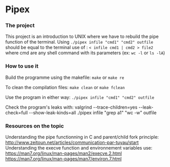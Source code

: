 # Pipex

### The project
This project is an introduction to UNIX where we have to rebuild the pipe function of the terminal. Using `./pipex infile "cmd1" "cmd2" outfile` should be equal to the terminal use of : `< infile cmd1 | cmd2 > file2` where cmd are any shell command with its parameters (ex: `wc -l` or `ls -lA`)

### How to use it
Build the programme using the makefile:
  `make` or `make re`

  To clean the compilation files: `make clean` or `make fclean`

  Use the program in either way:
  `./pipex infile "cmd1" "cmd2" outfile`

   Check the program's leaks with:  valgrind --trace-children=yes --leak-check=full --show-leak-kinds=all ./pipex infile "grep a1" "wc -w" outfile

### Resources on the topic
Understanding the pipe functionning in C and parent/child fork principle:
http://www.zeitoun.net/articles/communication-par-tuyau/start
  Understanding the execve function and environnement variables use:
https://man7.org/linux/man-pages/man2/execve.2.html
https://man7.org/linux/man-pages/man7/environ.7.html


